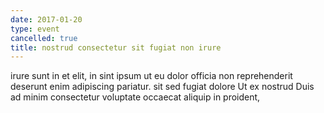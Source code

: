 ```yaml
---
date: 2017-01-20
type: event
cancelled: true
title: nostrud consectetur sit fugiat non irure
---
```

irure sunt in et elit, in sint ipsum ut eu dolor officia non reprehenderit deserunt enim adipiscing pariatur. sit sed fugiat dolore Ut ex nostrud Duis ad minim consectetur voluptate occaecat aliquip in proident,